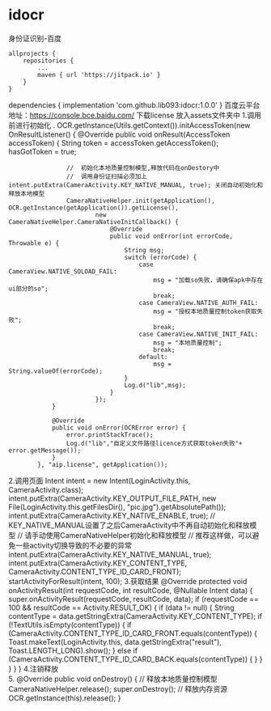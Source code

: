 # idocr
身份证识别-百度

	allprojects {
		repositories {
			...
			maven { url 'https://jitpack.io' }
		}
	}
  
  
  dependencies {
	        implementation 'com.github.lib093:idocr:1.0.0'
	}
百度云平台地址：https://console.bce.baidu.com/
下载license 放入assets文件夹中
1.调用前进行初始化	.
 OCR.getInstance(Utils.getContext()).initAccessToken(new OnResultListener<AccessToken>() {
                @Override
                public void onResult(AccessToken accessToken) {
                    String token = accessToken.getAccessToken();
                    hasGotToken = true;

                    //  初始化本地质量控制模型,释放代码在onDestory中
                    //  调用身份证扫描必须加上 intent.putExtra(CameraActivity.KEY_NATIVE_MANUAL, true); 关闭自动初始化和释放本地模型
                    CameraNativeHelper.init(getApplication(), OCR.getInstance(getApplication()).getLicense(),
                            new CameraNativeHelper.CameraNativeInitCallback() {
                                @Override
                                public void onError(int errorCode, Throwable e) {
                                    String msg;
                                    switch (errorCode) {
                                        case CameraView.NATIVE_SOLOAD_FAIL:
                                            msg = "加载so失败，请确保apk中存在ui部分的so";
                                            break;
                                        case CameraView.NATIVE_AUTH_FAIL:
                                            msg = "授权本地质量控制token获取失败";
                                            break;
                                        case CameraView.NATIVE_INIT_FAIL:
                                            msg = "本地质量控制";
                                            break;
                                        default:
                                            msg = String.valueOf(errorCode);
                                    }
                                    Log.d("lib",msg);
                                }
                            });
                }

                @Override
                public void onError(OCRError error) {
                    error.printStackTrace();
                    Log.d("lib","自定义文件路径licence方式获取token失败"+ error.getMessage());
                }
            }, "aip.license", getApplication());

2.调用页面
 Intent intent = new Intent(LoginActivity.this, CameraActivity.class);
                intent.putExtra(CameraActivity.KEY_OUTPUT_FILE_PATH,
                        new File(LoginActivity.this.getFilesDir(), "pic.jpg").getAbsolutePath());
                intent.putExtra(CameraActivity.KEY_NATIVE_ENABLE,
                        true);
                // KEY_NATIVE_MANUAL设置了之后CameraActivity中不再自动初始化和释放模型
                // 请手动使用CameraNativeHelper初始化和释放模型
                // 推荐这样做，可以避免一些activity切换导致的不必要的异常
                intent.putExtra(CameraActivity.KEY_NATIVE_MANUAL,
                        true);
                intent.putExtra(CameraActivity.KEY_CONTENT_TYPE, CameraActivity.CONTENT_TYPE_ID_CARD_FRONT);
                startActivityForResult(intent, 100);
3.获取结果
    @Override
    protected void onActivityResult(int requestCode, int resultCode, @Nullable Intent data) {
        super.onActivityResult(requestCode, resultCode, data);
        if (requestCode == 100 && resultCode == Activity.RESULT_OK) {
            if (data != null) {
                String contentType = data.getStringExtra(CameraActivity.KEY_CONTENT_TYPE);
                if (!TextUtils.isEmpty(contentType)) {
                    if (CameraActivity.CONTENT_TYPE_ID_CARD_FRONT.equals(contentType)) {
                        Toast.makeText(LoginActivity.this, data.getStringExtra("result"), Toast.LENGTH_LONG).show();
                    } else if (CameraActivity.CONTENT_TYPE_ID_CARD_BACK.equals(contentType)) {
                    }
                }
            }
        }
    }
4.注销释放	
5. @Override
    public void onDestroy() {
        // 释放本地质量控制模型
        CameraNativeHelper.release();
        super.onDestroy();
        // 释放内存资源
        OCR.getInstance(this).release();
    }	
